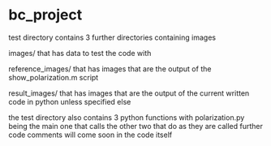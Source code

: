 # bc_project
test directory contains 3 further directories containing images

images/ that has data to test the code with

reference_images/ that has images that are the output of the show_polarization.m script 

result_images/ that has images that are the output of the current written code in python unless specified else



the test directory also contains 3 python functions with polarization.py being the main one that calls the other two that do as they are called
further code comments will come soon in the code itself
